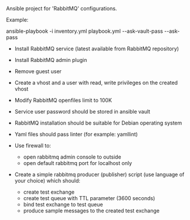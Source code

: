 Ansible project for 'RabbitMQ' configurations.

Example:

ansible-playbook -i inventory.yml playbook.yml --ask-vault-pass --ask-pass 

* Install RabbitMQ service (latest available from RabbitMQ repository)
* Install RabbitMQ admin plugin
* Remove guest user
* Create a vhost and a user with read, write privileges on the created vhost
* Modify RabbitMQ openfiles limit to 100K

* Service user password should be stored in ansible vault
* RabbitMQ installation should be suitable for Debian operating system
* Yaml files should pass linter (for example: yamllint)

* Use firewall to:
  - open rabbitmq admin console to outside
  - open default rabbitmq port for localhost only

* Create a simple rabbitmq producer (publisher) script (use language of your choice) which should:
  - create test exchange
  - create test queue with TTL parameter (3600 seconds)
  - bind test exchange to test queue
  - produce sample messages to the created test exchange